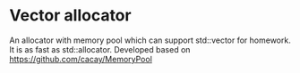 # Vector allocator
An allocator with memory pool which can support std::vector for homework.
It is as fast as std::allocator.
Developed based on https://github.com/cacay/MemoryPool
